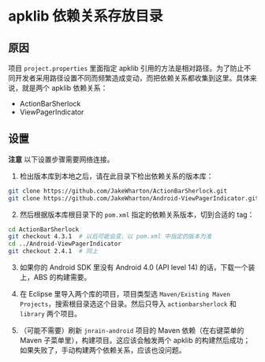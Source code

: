 # apklib 依赖关系存放目录

## 原因

项目 `project.properties` 里面指定 apklib 引用的方法是相对路径。为了防止不同开发者采用路径设置不同而频繁造成变动，而把依赖关系都收集到这里。具体来说，就是两个 apklib 依赖关系：

* ActionBarSherlock
* ViewPagerIndicator


## 设置

**注意** 以下设置步骤需要网络连接。

1. 检出版本库到本地之后，请在此目录下检出依赖关系的版本库：

```bash
git clone https://github.com/JakeWharton/ActionBarSherlock.git
git clone https://github.com/JakeWharton/Android-ViewPagerIndicator.git
```

2. 然后根据版本库根目录下的 `pom.xml` 指定的依赖关系版本，切到合适的 tag：

```bash
cd ActionBarSherlock
git checkout 4.3.1  # 以后可能会变，以 pom.xml 中指定的版本为准
cd ../Android-ViewPagerIndicator
git checkout 2.4.1  # 同上
```

3. 如果你的 Android SDK 里没有 Android 4.0 (API level 14) 的话，下载一个装上，ABS 的构建需要。

4. 在 Eclipse 里导入两个库的项目，项目类型选 `Maven/Existing Maven Projects`，搜索根目录选这个目录。然后只导入 `actionbarsherlock` 和 `library` 两个项目。

5. （可能不需要）刷新 `jnrain-android` 项目的 Maven 依赖（在右键菜单的 Maven 子菜单里），构建项目。这应该会触发两个 apklib 的构建然后成功；如果失败了，手动构建两个依赖关系，应该也没问题。


<!-- vim:set ai et ts=4 sw=4 sts=4 ff=unix fenc=utf-8: -->
